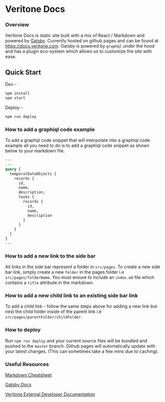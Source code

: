 # Veritone Docs


### Overview

Veritone Docs is static site built with a mix of React / Markdown and powered by [Gatsby](https://www.gatsbyjs.org). Currently hosted on github pages and can be found at https://docs.veritone.com. Gatsby is powered by `graphql` under the hood and has a plugin eco-system which allows us to customize the site with ease.


## Quick Start

Dev -

```bash
npm install
npm start
```

Deploy -

```bash
npm run deploy
```


### How to add a graphiql code example

To add a graphql code snippet that will interpolate into a graphiql code example all you need to do is to add a graphiql code snippet as shown below to your markdown file.

```graphql
---
---
query {
  temporalDataObjects {
    records {
      id,
      name,
      description,
      tasks {
        records {
          id,
          name,
          description
        }
      }
    }
  }
}
---
```


### How to add a new link to the side bar

All links in the side bar represent a folder in `src/pages`. To create a new side bar link, simply create a new `folder` in the pages folder i.e `src/pages/folderName`. You must ensure to include an `index.md` file which contains a `title` attribute in the markdown.


### How to add a new child link to an existing side bar link

To add a child link - follow the same steps above for adding a new link but nest the child folder inside of the parent link i.e `src/pages/parentFolder/childFolder`.


### How to deploy

Run `npm run deploy` and your current source files will be bundled and pushed to the `master` branch. Github pages will automatically update with your latest changes. (This can sometimes take a few mins due to caching).


### Useful Resources

[Markdown Cheatsheet](https://github.com/adam-p/markdown-here/wiki/Markdown-Cheatsheet)

[Gatsby Docs](https://www.gatsbyjs.org/docs/)

[Veritone External Developer Documentation](https://veritone-developer.atlassian.net/wiki/spaces/DOC/overview)

